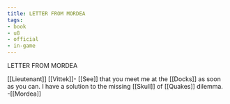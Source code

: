 ```yaml
---
title: LETTER FROM MORDEA
tags:
- book
- u8
- official
- in-game
---
```


LETTER FROM MORDEA  
  
[[Lieutenant]] [[Vittek]]- [[See]] that you meet me at the [[Docks]] as soon as you can. I have a solution to the missing [[Skull]] of [[Quakes]] dilemma. -[[Mordea]] 